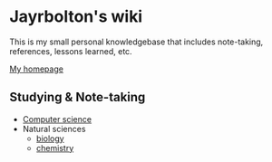 # Jayrbolton's wiki

This is my small personal knowledgebase that includes note-taking, references, lessons learned, etc.

[My homepage](http://jayrbolton.com)

## Studying & Note-taking

* [Computer science](computation)
* Natural sciences
    * [biology](natural-sciences/biology)
    * [chemistry](natural-sciences/chemistry)
